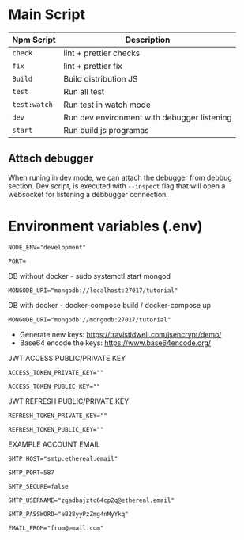 # Main Script

| Npm Script   | Description                                 |
| ------------ | ------------------------------------------- |
| `check`      | lint + prettier checks                      |
| `fix`        | lint + prettier fix                         |
| `Build`      | Build distribution JS                       |
| `test`       | Run all test                                |
| `test:watch` | Run test in watch mode                      |
| `dev`        | Run dev environment with debugger listening |
| `start`      | Run build js programas                      |

## Attach debugger

When runing in dev mode, we can attach the debugger from debbug section. Dev script, is executed with `--inspect` flag that will open a websocket for listening a debbugger connection.

# Environment variables (.env)

`NODE_ENV="development"`

`PORT=`

DB without docker - sudo systemctl start mongod

`MONGODB_URI="mongodb://localhost:27017/tutorial"`

DB with docker - docker-compose build / docker-compose up

`MONGODB_URI="mongodb://mongodb:27017/tutorial"`

- Generate new keys: https://travistidwell.com/jsencrypt/demo/
- Base64 encode the keys: https://www.base64encode.org/

JWT ACCESS PUBLIC/PRIVATE KEY

`ACCESS_TOKEN_PRIVATE_KEY=""`

`ACCESS_TOKEN_PUBLIC_KEY=""`

JWT REFRESH PUBLIC/PRIVATE KEY

`REFRESH_TOKEN_PRIVATE_KEY=""`

`REFRESH_TOKEN_PUBLIC_KEY=""`

EXAMPLE ACCOUNT EMAIL

`SMTP_HOST="smtp.ethereal.email"`

`SMTP_PORT=587`

`SMTP_SECURE=false`

`SMTP_USERNAME="zgadbajztc64cp2q@ethereal.email"`

`SMTP_PASSWORD="eB28yyPzZmg4nMyYkq"`

`EMAIL_FROM="from@email.com"`
